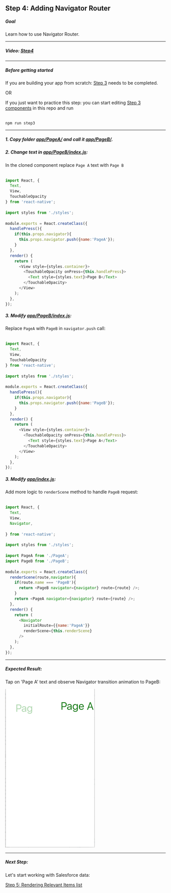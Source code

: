 ## Step 4: Adding Navigator Router

##### Goal

Learn how to use Navigator Router.

***

##### Video: [Step4](https://youtu.be/RY2vn2bT6XU?t=791)

***


##### Before getting started

If you are building your app from scratch: [Step 3](/tutorial/step03_navigator/) needs to be completed.

OR

If you just want to practice this step: you can start editing [Step 3 components](/tutorial/step03_navigator/) in this repo and run

```

npm run step3

```

***

##### 1. Copy folder [app/PageA/](/tutorial/step04_navigator_routing/app/PageA/) and call it [app/PageB/](/tutorial/step04_navigator_routing/app/PageB/).

##### 2. Change text in [app/PageB/index.js](/tutorial/step04_navigator_routing/app/PageB/index.js):

In the cloned component replace `Page A` text with `Page B`

```js

import React, {
  Text,
  View,
  TouchableOpacity
} from 'react-native';

import styles from './styles';

module.exports = React.createClass({
  handlePress(){
    if(this.props.navigator){
      this.props.navigator.push({name:'PageA'});
    }
  },
  render() {
    return (
      <View style={styles.container}>
        <TouchableOpacity onPress={this.handlePress}>
          <Text style={styles.text}>Page B</Text>
        </TouchableOpacity>
      </View>
    );
  },
});

```

##### 3. Modify [app/PageB/index.js](/tutorial/step04_navigator_routing/app/PageA/index.js):

Replace `PageA` with `PageB` in `navigator.push` call:

```js

import React, {
  Text,
  View,
  TouchableOpacity
} from 'react-native';

import styles from './styles';

module.exports = React.createClass({
  handlePress(){
    if(this.props.navigator){
      this.props.navigator.push({name:'PageB'});
    }
  },
  render() {
    return (
      <View style={styles.container}>
        <TouchableOpacity onPress={this.handlePress}>
          <Text style={styles.text}>Page A</Text>
        </TouchableOpacity>
      </View>
    );
  },
});

```


##### 3. Modify [app/index.js](/tutorial/step04_navigator_routing/app/index.js):

Add more logic to `renderScene` method to handle `PageB` request:

```js

import React, {
  Text,
  View,
  Navigator,

} from 'react-native';

import styles from './styles';

import PageA from './PageA';
import PageB from './PageB';

module.exports = React.createClass({
  renderScene(route,navigator){
    if(route.name === 'PageB'){
      return <PageB navigator={navigator} route={route} />;
    }
    return <PageA navigator={navigator} route={route} />;
  },
  render() {
    return (
      <Navigator
        initialRoute={{name:'PageA'}}
        renderScene={this.renderScene}
      />
    );
  },
});

```

***

##### Expected Result:

Tap on 'Page A' text and observe Navigator transition animation to PageB:

![iOS Screenshot](/tutorial/README_FILES/step3.png?raw=true)

***

##### Next Step:

Let's start working with Salesforce data:

[Step 5: Rendering Relevant Items list](/tutorial/step05_relevant_items/)
